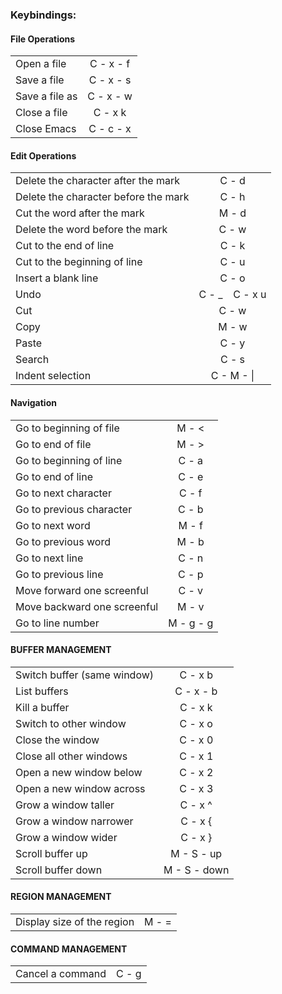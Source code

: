### Keybindings:

#### File Operations

|                                       |                        |
|:--------------------------------------|:----------------------:|
|Open a file				|		C - x - f|
|Save a file				|		C - x - s|
|Save a file as				|		C - x - w|
|Close a file				|		C - x   k|
|Close Emacs				|		C - c - x|


#### Edit Operations

|                                       |                    |
|:--------------------------------------|:------------------:|
|Delete the character after the mark	|		C - d|
|Delete the character before the mark	|		C - h|
|Cut the word after the mark 		|		M - d|
|Delete the word before the mark	|		C - w|
|Cut to the end of line	       		|		C - k|
|Cut to the beginning of line		|		C - u|
|Insert a blank line			|		C - o|
|Undo					| C - _ ` ` C - x   u|
|Cut					|    		C - w|
|Copy					|		M - w|
|Paste					|		C - y|
|Search					|		C - s|
|Indent selection			|	    C - M - \|


#### Navigation

|                                       |                            |
|:--------------------------------------|:--------------------------:|
|Go to beginning of file		|			M - <|
|Go to end of file			|			M - >|
|Go to beginning of line		|			C - a|
|Go to end of line  			|			C - e|
|Go to next character			|			C - f|
|Go to previous character		|			C - b|
|Go to next word			|			M - f|
|Go to previous word			|			M - b|
|Go to next line			|			C - n|
|Go to previous line			|			C - p|
|Move forward one screenful		|			C - v|
|Move backward one screenful		|			M - v|
|Go to line number			|		    M - g - g|

#### BUFFER MANAGEMENT

|                                       |                          |
|:--------------------------------------|:------------------------:|
|Switch buffer (same window)		|		  C - x   b|
|List buffers  	    			|		  C - x - b|
|Kill a buffer				|		  C - x   k|
|Switch to other window			|		  C - x   o|
|Close the window			|		  C - x   0|
|Close all other windows		|		  C - x   1|
|Open a new window below		|		  C - x   2|
|Open a new window across		|		  C - x   3|
|Grow a window taller			|		  C - x   ^|
|Grow a window narrower			|		  C - x   {|
|Grow a window wider			|		  C - x   }|
|Scroll buffer up                       |                M - S - up|
|Scroll buffer down                     |              M - S - down|

#### REGION MANAGEMENT

|                                       |                          |
|:--------------------------------------|:------------------------:|
|Display size of the region		|		  M - =    |

#### COMMAND MANAGEMENT

|                                          |                       |
|:-----------------------------------------|:---------------------:|
|Cancel a command			   |		C - g      |
